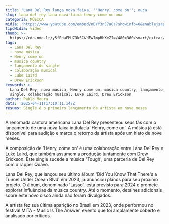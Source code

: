 ```yaml
---
title: 'Lana Del Rey lança nova faixa, ''Henry, come on''; ouça'
slug: lana-del-rey-lana-nova-faixa-henry-come-on-oua
categoria: MÚSICA
midia: 'https://www.youtube.com/embed/nDYY3nJ7a0s?showinfo=0&enablejsapi=1'
tipoMidia: video
thumb: >-
  https://cdn.ome.lt/y5fFpaFMU73kSCVdEw7mpBhXeZI=/480x360/smart/extras/conteudos/omelete_THUMB_-_2025-04-11T135125.350.png
tags:
  - Lana Del Rey
  - nova música
  - Henry come on
  - música country
  - lançamento de single
  - colaboração musical
  - Luke Laird
  - Drew Erickson
keywords: >-
  Lana Del Rey, nova música, Henry come on, música country, lançamento de
  single, colaboração musical, Luke Laird, Drew Erickson
author: Pablo Moura
data: '2025-04-11T17:10:11.147Z'
resumo: Single é o primeiro lançamento da artista em nove meses
---
```


A renomada cantora americana Lana Del Rey presenteou seus fãs com o lançamento de uma nova faixa intitulada 'Henry, come on'. A música já está disponível para audição e marca o retorno da artista após um hiato de nove meses.

A composição de 'Henry, come on' é uma colaboração entre Lana Del Rey e Luke Laird, que também assumem a produção juntamente com Drew Erickson. Este single sucede a música 'Tough', uma parceria de Del Rey com o rapper Quavo.

Lana Del Rey, que lançou seu último álbum 'Did You Know That There's a Tunnel Under Ocean Blvd' em 2023, já anunciou planos para seu próximo projeto. O álbum, denominado 'Lasso', está previsto para 2024 e promete explorar influências da música country. Até o momento, detalhes adicionais sobre este novo disco ainda não foram divulgados.

A artista fez sua última aparição no Brasil em 2023, onde performou no festival MITA - Music Is The Answer, evento que foi amplamente coberto e analisado por críticos.
